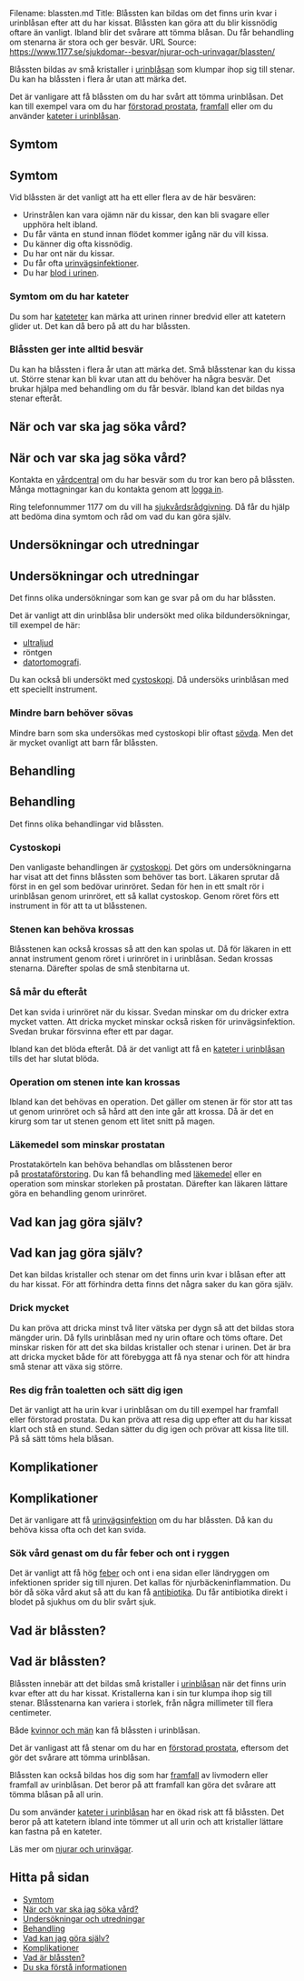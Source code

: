 Filename: blassten.md
Title: Blåssten kan bildas om det finns urin kvar i urinblåsan efter att du har kissat. Blåssten kan göra att du blir kissnödig oftare än vanligt. Ibland blir det svårare att tömma blåsan. Du får behandling om stenarna är stora och ger besvär.
URL Source: https://www.1177.se/sjukdomar--besvar/njurar-och-urinvagar/blassten/

Blåssten bildas av små kristaller i [urinblåsan](https://www.1177.se/liv--halsa/sa-fungerar-kroppen/njurar-och-urinvagar/) som klumpar ihop sig till stenar. Du kan ha blåssten i flera år utan att märka det.

Det är vanligare att få blåssten om du har svårt att tömma urinblåsan. Det kan till exempel vara om du har [förstorad prostata](https://www.1177.se/sjukdomar--besvar/konsorgan/prostata/godartad-prostataforstoring/), [framfall](https://www.1177.se/sjukdomar--besvar/konsorgan/livmoder-och-aggstockar/framfall/) eller om du använder [kateter i urinblåsan](https://www.1177.se/undersokning-behandling/fler-behandlingar/kateter-i-urinblasan/).

Symtom
------

Symtom
------

Vid blåssten är det vanligt att ha ett eller flera av de här besvären:

*   Urinstrålen kan vara ojämn när du kissar, den kan bli svagare eller upphöra helt ibland.
*   Du får vänta en stund innan flödet kommer igång när du vill kissa.
*   Du känner dig ofta kissnödig.
*   Du har ont när du kissar.
*   Du får ofta [urinvägsinfektioner](https://www.1177.se/sjukdomar--besvar/njurar-och-urinvagar/infektioner-i-njurar-och-urinvagar/urinvagsinfektion-hos-kvinnor/).
*   Du har [blod i urinen](https://www.1177.se/sjukdomar--besvar/njurar-och-urinvagar/blod-i-urinen/).

### Symtom om du har kateter

Du som har [kateteter](https://www.1177.se/undersokning-behandling/fler-behandlingar/kateter-i-urinblasan/) kan märka att urinen rinner bredvid eller att katetern glider ut. Det kan då bero på att du har blåssten.

### Blåssten ger inte alltid besvär

Du kan ha blåssten i flera år utan att märka det. Små blåsstenar kan du kissa ut. Större stenar kan bli kvar utan att du behöver ha några besvär. Det brukar hjälpa med behandling om du får besvär. Ibland kan det bildas nya stenar efteråt.

När och var ska jag söka vård?
------------------------------

När och var ska jag söka vård?
------------------------------

Kontakta en [vårdcentral](https://www.1177.se/lankbiblioteket/nationella-lankar/1177---lankar/hitta-vard---forinstallda-sok/hitta-vardcentral-nara-mig/) om du har besvär som du tror kan bero på blåssten. Många mottagningar kan du kontakta genom att [logga in](https://www.1177.se/lankbiblioteket/nationella-lankar/1177---lankar/e-tjanster---behallare/e-tjanster---allman-inloggning/).

Ring telefonnummer 1177 om du vill ha [sjukvårdsrådgivning](https://www.1177.se/om-1177/nar-du-ringer-1177/nar-du-ringer-1177/). Då får du hjälp att bedöma dina symtom och råd om vad du kan göra själv.

Undersökningar och utredningar
------------------------------

Undersökningar och utredningar
------------------------------

Det finns olika undersökningar som kan ge svar på om du har blåssten.

Det är vanligt att din urinblåsa blir undersökt med olika bildundersökningar, till exempel de här:

*   [ultraljud](https://www.1177.se/undersokning-behandling/undersokningar-och-provtagning/bildundersokningar-och-rontgen/undersokning-med-ultraljud/)
*   röntgen
*   [datortomografi](https://www.1177.se/undersokning-behandling/undersokningar-och-provtagning/bildundersokningar-och-rontgen/datortomografi/).

Du kan också bli undersökt med [cystoskopi](https://www.1177.se/undersokning-behandling/undersokningar-och-provtagning/undersokning-och-behandling-med-endoskopi/cystoskopi/). Då undersöks urinblåsan med ett speciellt instrument.

### Mindre barn behöver sövas

Mindre barn som ska undersökas med cystoskopi blir oftast [sövda](https://www.1177.se/undersokning-behandling/operationer/fore-och-efter-operation/narkos/). Men det är mycket ovanligt att barn får blåssten.

Behandling
----------

Behandling
----------

Det finns olika behandlingar vid blåssten.

### Cystoskopi

Den vanligaste behandlingen är [cystoskopi](https://www.1177.se/undersokning-behandling/undersokningar-och-provtagning/undersokning-och-behandling-med-endoskopi/cystoskopi/). Det görs om undersökningarna har visat att det finns blåssten som behöver tas bort. Läkaren sprutar då först in en gel som bedövar urinröret. Sedan för hen in ett smalt rör i urinblåsan genom urinröret, ett så kallat cystoskop. Genom röret förs ett instrument in för att ta ut blåsstenen.

### Stenen kan behöva krossas

Blåsstenen kan också krossas så att den kan spolas ut. Då för läkaren in ett annat instrument genom röret i urinröret in i urinblåsan. Sedan krossas stenarna. Därefter spolas de små stenbitarna ut.

### Så mår du efteråt

Det kan svida i urinröret när du kissar. Svedan minskar om du dricker extra mycket vatten. Att dricka mycket minskar också risken för urinvägsinfektion. Svedan brukar försvinna efter ett par dagar.

Ibland kan det blöda efteråt. Då är det vanligt att få en [kateter i urinblåsan](https://www.1177.se/undersokning-behandling/fler-behandlingar/kateter-i-urinblasan/) tills det har slutat blöda.

### Operation om stenen inte kan krossas

Ibland kan det behövas en operation. Det gäller om stenen är för stor att tas ut genom urinröret och så hård att den inte går att krossa. Då är det en kirurg som tar ut stenen genom ett litet snitt på magen.

### Läkemedel som minskar prostatan

Prostatakörteln kan behöva behandlas om blåsstenen beror på [prostataförstoring](https://www.1177.se/sjukdomar--besvar/konsorgan/prostata/godartad-prostataforstoring/). Du kan få behandling med [läkemedel](https://www.1177.se/undersokning-behandling/behandling-med-lakemedel/lakemedel-utifran-diagnos/lakemedel-vid-godartad-prostataforstoring/) eller en operation som minskar storleken på prostatan. Därefter kan läkaren lättare göra en behandling genom urinröret.

Vad kan jag göra själv?
-----------------------

Vad kan jag göra själv?
-----------------------

Det kan bildas kristaller och stenar om det finns urin kvar i blåsan efter att du har kissat. För att förhindra detta finns det några saker du kan göra själv.

### Drick mycket

Du kan pröva att dricka minst två liter vätska per dygn så att det bildas stora mängder urin. Då fylls urinblåsan med ny urin oftare och töms oftare. Det minskar risken för att det ska bildas kristaller och stenar i urinen. Det är bra att dricka mycket både för att förebygga att få nya stenar och för att hindra små stenar att växa sig större.

### Res dig från toaletten och sätt dig igen

Det är vanligt att ha urin kvar i urinblåsan om du till exempel har framfall eller förstorad prostata. Du kan pröva att resa dig upp efter att du har kissat klart och stå en stund. Sedan sätter du dig igen och prövar att kissa lite till. På så sätt töms hela blåsan.

Komplikationer
--------------

Komplikationer
--------------

Det är vanligare att få [urinvägsinfektion](https://www.1177.se/sjukdomar--besvar/njurar-och-urinvagar/infektioner-i-njurar-och-urinvagar/) om du har blåssten. Då kan du behöva kissa ofta och det kan svida.

### Sök vård genast om du får feber och ont i ryggen

Det är vanligt att få hög [feber](https://www.1177.se/sjukdomar--besvar/infektioner/feber/feber/) och ont i ena sidan eller ländryggen om infektionen sprider sig till njuren. Det kallas för njurbäckeninflammation. Du bör då söka vård akut så att du kan få [antibiotika](https://www.1177.se/undersokning-behandling/behandling-med-lakemedel/lakemedel-utifran-diagnos/antibiotika/). Du får antibiotika direkt i blodet på sjukhus om du blir svårt sjuk.

Vad är blåssten?
----------------

Vad är blåssten?
----------------

Blåssten innebär att det bildas små kristaller i [urinblåsan](https://www.1177.se/liv--halsa/sa-fungerar-kroppen/njurar-och-urinvagar/) när det finns urin kvar efter att du har kissat. Kristallerna kan i sin tur klumpa ihop sig till stenar. Blåsstenarna kan variera i storlek, från några millimeter till flera centimeter.

Både [kvinnor och män](https://www.1177.se/om-1177/1177.se/vad-vi-menar-nar-vi-skriver-kvinna-och-man/) kan få blåssten i urinblåsan.

Det är vanligast att få stenar om du har en [förstorad prostata](https://www.1177.se/sjukdomar--besvar/konsorgan/prostata/godartad-prostataforstoring/), eftersom det gör det svårare att tömma urinblåsan.

Blåssten kan också bildas hos dig som har [framfall](https://www.1177.se/sjukdomar--besvar/konsorgan/livmoder-och-aggstockar/framfall/) av livmodern eller framfall av urinblåsan. Det beror på att framfall kan göra det svårare att tömma blåsan på all urin.

Du som använder [kateter i urinblåsan](https://www.1177.se/undersokning-behandling/fler-behandlingar/kateter-i-urinblasan/) har en ökad risk att få blåssten. Det beror på att katetern ibland inte tömmer ut all urin och att kristaller lättare kan fastna på en kateter.

Läs mer om [njurar och urinvägar](https://www.1177.se/liv--halsa/sa-fungerar-kroppen/njurar-och-urinvagar/).

Hitta på sidan
--------------

*   [Symtom](https://www.1177.se/sjukdomar--besvar/njurar-och-urinvagar/blassten/#section-15241)
*   [När och var ska jag söka vård?](https://www.1177.se/sjukdomar--besvar/njurar-och-urinvagar/blassten/#section-15242)
*   [Undersökningar och utredningar](https://www.1177.se/sjukdomar--besvar/njurar-och-urinvagar/blassten/#section-15243)
*   [Behandling](https://www.1177.se/sjukdomar--besvar/njurar-och-urinvagar/blassten/#section-15244)
*   [Vad kan jag göra själv?](https://www.1177.se/sjukdomar--besvar/njurar-och-urinvagar/blassten/#section-15245)
*   [Komplikationer](https://www.1177.se/sjukdomar--besvar/njurar-och-urinvagar/blassten/#section-147081)
*   [Vad är blåssten?](https://www.1177.se/sjukdomar--besvar/njurar-och-urinvagar/blassten/#section-15246)
*   [Du ska förstå informationen](https://www.1177.se/sjukdomar--besvar/njurar-och-urinvagar/blassten/#section-147080)